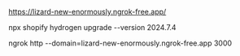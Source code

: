 https://lizard-new-enormously.ngrok-free.app/

npx shopify hydrogen upgrade --version 2024.7.4

ngrok http --domain=lizard-new-enormously.ngrok-free.app 3000
